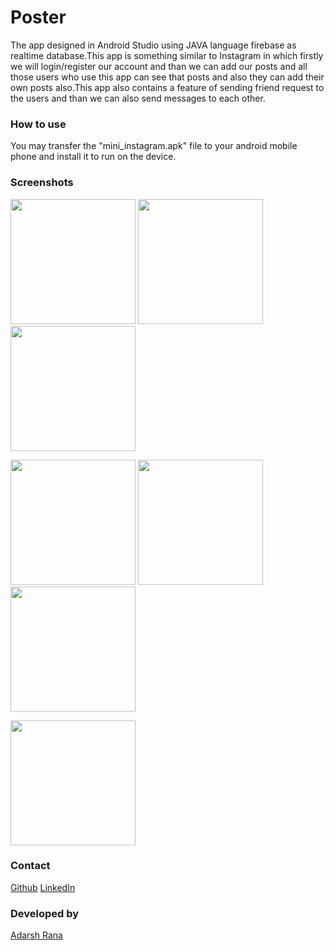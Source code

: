 # Poster
The app designed in Android Studio using JAVA language firebase as realtime database.This app is something similar to Instagram in which firstly we will login/register our account and than we can add our posts and all those users who use this app can see that posts and also they can add their own posts also.This app also contains a feature of sending friend request to the users and than we can also send messages to each other.

### How to use
You may transfer the "mini_instagram.apk" file to your android mobile phone and install it to run on the device.


### Screenshots
<img src="https://www.dropbox.com/s/ezmo7cyof3o2wdm/Screenshot_20210303-155522_Poster.jpg?dl=0&raw=1" width="200px" />   <img src="https://www.dropbox.com/s/ejpxv6914devjbz/Screenshot_20210303-155550_Poster.jpg?dl=0&raw=1" width="200px" /> <img src="https://www.dropbox.com/s/y6p9v6l09bh1jru/Screenshot_20210303-155512_Poster.jpg?dl=0&raw=1" width="200px" /> 

<img src="https://www.dropbox.com/s/zip3z0knzexcjha/Screenshot_20210303-155735_Poster.jpg?dl=0&raw=1" width="200px" /> <img src="https://www.dropbox.com/s/38yqdwnd7ewutyg/Screenshot_20210303-155747_Poster.jpg?dl=0&raw=1" width="200px" /> <img src="https://www.dropbox.com/s/11khrc3mz4kjuqa/Screenshot_20210303-155757_Poster.jpg?dl=0&raw=1" width="200px" />

<img src="https://www.dropbox.com/s/fmrnttl33two3fz/Screenshot_20210303-155810_Poster.jpg?dl=0&raw=1" width="200px" />


### Contact 
[Github](https://github.com/adarshrana205)
[LinkedIn](https://www.linkedin.com/in/adarsh-rana-298355171/)

### Developed by
  [Adarsh Rana](https://github.com/adarshrana205)
